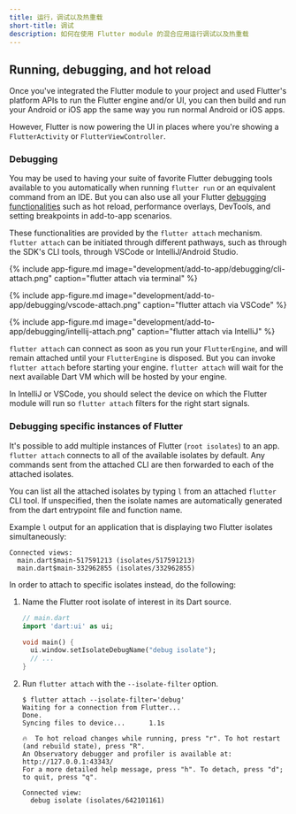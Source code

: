 ```yaml
---
title: 运行，调试以及热重载
short-title: 调试
description: 如何在使用 Flutter module 的混合应用运行调试以及热重载
---
```


## Running, debugging, and hot reload

Once you've integrated the Flutter module to your project and used Flutter's
platform APIs to run the Flutter engine and/or UI, you can then build and run
your Android or iOS app the same way you run normal Android or iOS apps.

However, Flutter is now powering the UI in places where you're showing a
`FlutterActivity` or `FlutterViewController`.

### Debugging

You may be used to having your suite of favorite Flutter debugging tools
available to you automatically when running `flutter run` or an equivalent
command from an IDE. But you can also use all your Flutter [debugging
functionalities](/docs/testing/debugging) such as hot reload, performance
overlays, DevTools, and setting breakpoints in add-to-app scenarios.

These functionalities are provided by the `flutter attach` mechanism. `flutter
attach` can be initiated through different pathways, such as through the SDK's
CLI tools, through VSCode or IntelliJ/Android Studio.

{% include app-figure.md image="development/add-to-app/debugging/cli-attach.png" caption="flutter attach via terminal" %}

{% include app-figure.md image="development/add-to-app/debugging/vscode-attach.png" caption="flutter attach via VSCode" %}

{% include app-figure.md image="development/add-to-app/debugging/intellij-attach.png" caption="flutter attach via IntelliJ" %}

`flutter attach` can connect as soon as you run your `FlutterEngine`, and will
remain attached until your `FlutterEngine` is disposed. But you can invoke
`flutter attach` before starting your engine. `flutter attach` will wait for
the next available Dart VM which will be hosted by your engine.

In IntelliJ or VSCode, you should select the device on which the Flutter
module will run so `flutter attach` filters for the right start signals.

### Debugging specific instances of Flutter

It's possible to add multiple instances of Flutter (`root isolates`) to an app.
`flutter attach` connects to all of the available isolates by default. Any
commands sent from the attached CLI are then forwarded to each of the attached
isolates.

You can list all the attached isolates by typing `l` from an attached `flutter`
CLI tool. If unspecified, then the isolate names are automatically generated
from the dart entrypoint file and function name.

Example `l` output for an application that is displaying two Flutter isolates
simultaneously:

```terminal
Connected views:
  main.dart$main-517591213 (isolates/517591213)
  main.dart$main-332962855 (isolates/332962855)
```

In order to attach to specific isolates instead, do the following:

1. Name the Flutter root isolate of interest in its Dart source.

    ```dart
    // main.dart
    import 'dart:ui' as ui;

    void main() {
      ui.window.setIsolateDebugName("debug isolate");
      // ...
    }
    ```

2. Run `flutter attach` with the `--isolate-filter` option.

    ```terminal
    $ flutter attach --isolate-filter='debug'
    Waiting for a connection from Flutter...
    Done.
    Syncing files to device...      1.1s

    🔥  To hot reload changes while running, press "r". To hot restart (and rebuild state), press "R".
    An Observatory debugger and profiler is available at: http://127.0.0.1:43343/
    For a more detailed help message, press "h". To detach, press "d"; to quit, press "q".

    Connected view:
      debug isolate (isolates/642101161)
    ```
